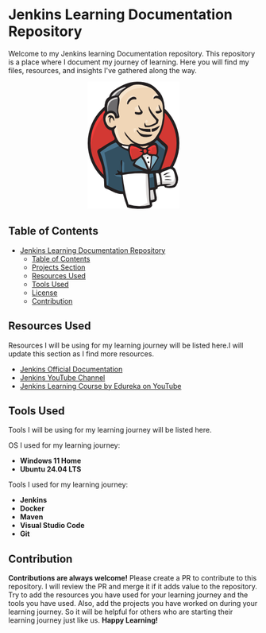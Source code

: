 # Jenkins Learning Documentation Repository
Welcome to my Jenkins learning Documentation repository. This repository is a place where I document my journey of learning. Here you will find my files, resources, and insights I've gathered along the way.

<p align="center">
    <img src="./jenkins.png" alt="jenkins" />
</p>


## Table of Contents

- [Jenkins Learning Documentation Repository](#jenkins-learning-documentation-repository)
  - [Table of Contents](#table-of-contents)
  - [Projects Section](#projects-section)
  - [Resources Used](#resources-used)
  - [Tools Used](#tools-used)
  - [License](#license)
  - [Contribution](#contribution)


## Resources Used
Resources I will be using for my learning journey will be listed here.I will update this section as I find more resources.

- [Jenkins Official Documentation](https://www.jenkins.io/doc/)
- [Jenkins YouTube Channel](https://www.youtube.com/user/jenkinsci)
- [Jenkins Learning Course by Edureka on YouTube](https://www.youtube.com/watch?v=QIhRgW7OhPY)

## Tools Used
Tools I will be using for my learning journey will be listed here.

OS I used for my learning journey:
- **Windows 11 Home**
- **Ubuntu 24.04 LTS**

Tools I used for my learning journey:
- **Jenkins**
- **Docker**
- **Maven**
- **Visual Studio Code**
- **Git**

## Contribution
**Contributions are always welcome!** Please create a PR to contribute to this repository. I will review the PR and merge it if it adds value to the repository. Try to add the resources you have used for your learning journey and the tools you have used. Also, add the projects you have worked on during your learning journey. So it will be helpful for others who are starting their learning journey just like us. **Happy Learning!** 
